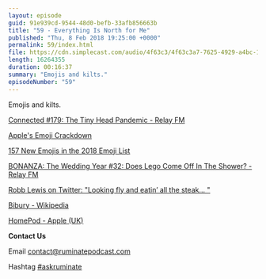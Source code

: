 ```yaml
---
layout: episode
guid: 91e939cd-9544-48d0-befb-33afb856663b
title: "59 - Everything Is North for Me"
published: "Thu, 8 Feb 2018 19:25:00 +0000"
permalink: 59/index.html
file: https://cdn.simplecast.com/audio/4f63c3/4f63c3a7-7625-4929-a4bc-1ef4cdcbca06/d35482d9-55d0-4c0a-aa5d-c4bcd4da4ed3/fbf141b9_tc.mp3?aid=rss_feed&feed=7Rzwf7P6
length: 16264355
duration: 00:16:37
summary: "Emojis and kilts."
episodeNumber: "59"
---
```


Emojis and kilts.

[Connected #179: The Tiny Head Pandemic - Relay FM](https://www.relay.fm/connected/179)

[Apple's Emoji Crackdown](https://blog.emojipedia.org/apples-emoji-crackdown/)

[157 New Emojis in the 2018 Emoji List](https://blog.emojipedia.org/157-new-emojis-in-the-final-2018-emoji-list/)

[BONANZA: The Wedding Year #32: Does Lego Come Off In The Shower? - Relay FM](https://www.relay.fm/bonanza/32)

[Robb Lewis on Twitter: "Looking fly and eatin’ all the steak… "](https://twitter.com/rmlewisuk/status/959945878688686082)

[Bibury - Wikipedia](https://en.wikipedia.org/wiki/Bibury)

[HomePod - Apple (UK)](https://www.apple.com/uk/homepod/?afid=p238%7CshODkXfpH-dc_mtid_20925z4e61671_pcrid_247711797078_&cid=wwa-uk-kwgo-aes-bran-homepod-e-slid--productid-)

**Contact Us**

Email [contact@ruminatepodcast.com](mailto:contact@ruminatepodcast.com)

Hashtag [#askruminate](https://twitter.com/search?q=askruminate)
